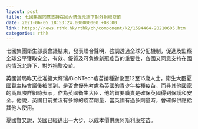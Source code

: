 ```yaml
---
layout: post
title: 七國集團同意支持在國內情況允許下對外捐贈疫苗
date: 2021-06-05 18:53:24.000000000 +08:00
link: https://news.rthk.hk/rthk/ch/component/k2/1594464-20210605.htm
categories: rthk
---
```


七國集團衛生部長會議結束，發表聯合聲明，強調透過全球分配機制，促進及監察全球公平獲取安全、有效、優質及可負擔新冠疫苗的重要性，各國又同意支持在國內情況允許下，對外捐贈疫苗。

英國當局昨天批准擴大輝瑞/BioNTech疫苗接種對象至12至15歲人士，衛生大臣夏國賢主持會議後被問到，是否會優先考慮為英國的青少年接種疫苗，而非其他國家的高風險群組時表示，作為英國衛生大臣，他的首要職責是確保英國得到保護和安全。他說，英國目前並沒有多餘的疫苗劑量，當英國有過多劑量時，會確保供應給其他人使用。

夏國賢又說，英國已經邁出一大步，以成本價供應阿斯利康疫苗。

